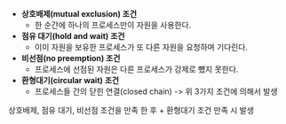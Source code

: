 - **상호배제(mutual exclusion) 조건**
	- 한 순간에 하나의 프로세스만이 자원을 사용한다.
- **점유 대기(hold and wait) 조건**
	- 이미 자원을 보유한 프로세스가 또 다른 자원을 요청하며 기다린다.
- **비선점(no preemption) 조건**
	- 프로세스에 선점된 자원은 다른 프로세스가 강제로 뺐지 못한다.
- **환형대기(circular wait) 조건**
	- 프로세스들 간의 닫힌 연결(closed chain) -> 위 3가지 조건에 의해서 발생

상호배제, 점유 대기, 비선점 조건을 만족 한 후 + 환형대기 조건 만족 시 발생